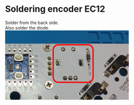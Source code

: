 # Soldering encoder EC12

Solder from the back side.  
Also solder the diode.  
<img src="../img/soldering-ec12-01.jpg" width="80%">